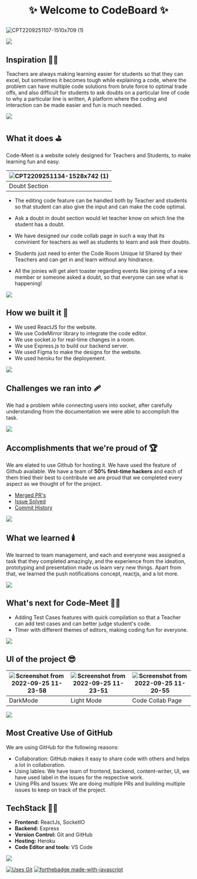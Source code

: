 <h1 align="center"> 
  
 ✨ Welcome to CodeBoard ✨ 
 
 </h1>
 
![CPT2209251107-1510x709 (1)](https://user-images.githubusercontent.com/77020164/192130108-faf3c1e2-2d4b-4e4a-aec1-f9258375d420.gif)


![](https://raw.githubusercontent.com/andreasbm/readme/master/assets/lines/rainbow.png)

## Inspiration 🧑‍🎨
Teachers are always making learning easier for students so that they can excel, but sometimes it becomes tough while explaining a code, where the problem can have multiple code solutions from brute force to optimal trade offs, and also difficult for students to ask doubts on a particular line of code to why a particular line is written, A platform where the coding and interaction can be made easier and fun is much needed.

![](https://raw.githubusercontent.com/andreasbm/readme/master/assets/lines/rainbow.png)

## What it does ⛳
Code-Meet is a website solely designed for Teachers and Students, to make learning fun and easy.

| ![CPT2209251134-1528x742 (1)](https://user-images.githubusercontent.com/77020164/192130645-a8a279c3-8605-49af-9a1a-e29ebd9c2d5d.gif)
|-|
| Doubt Section |

* The editing code feature can be handled both by Teacher and students so that student can also give the input and can make the code optimal.
* Ask a doubt in doubt section would let teacher know on which line the student has a doubt.
* We have designed our code collab page in such a way that its convinient for teachers as well as students to learn and ask their doubts.

* Students just need to enter the Code Room Unique Id Shared by their Teachers and can get in and learn without any hindrance.

* All the joinies will get alert toaster regarding events like joining of a new member or someone asked a doubt, so that everyone can see what is happening!

![](https://raw.githubusercontent.com/andreasbm/readme/master/assets/lines/rainbow.png)

## How we built it 🚧

- We used ReactJS for the website.
- We use CodeMirror library to integrate the code editor.
- We use socket.io for real-time changes in a room.
- We use Express.js to build our backend server.
- We used Figma to make the designs for the website.
- We used heroku for the deployement.

![](https://raw.githubusercontent.com/andreasbm/readme/master/assets/lines/rainbow.png)

## Challenges we ran into 🩹

We had a problem while connecting users into socket, after carefully understanding from the documentation we were able to accomplish the task.

![](https://raw.githubusercontent.com/andreasbm/readme/master/assets/lines/rainbow.png)

## Accomplishments that we're proud of 🏆
We are elated to use Github for hosting it. We have used the feature of Github available.
We have a team of  **50%  first-time hackers** and each of them tried their best to contribute we are proud that we completed every aspect as we thought of for the project. 

- [Merged PR's](https://github.com/vedant-jain03/code_bode/pulls?q=is%3Apr++)
- [Issue Solved](https://github.com/vedant-jain03/code_bode/issues?q=is%3Aissue+)
- [Commit History](https://github.com/vedant-jain03/code_bode/commits/master)

![](https://raw.githubusercontent.com/andreasbm/readme/master/assets/lines/rainbow.png)

## What we learned 🕯️
We learned to team management, and each and everyone was assigned a task that they completed amazingly,  and the experience from the ideation, prototyping and presentation made us learn very new things. Apart from that, we learned the push notifications concept, reactjs, and a lot more.

![](https://raw.githubusercontent.com/andreasbm/readme/master/assets/lines/rainbow.png)

## What's next for Code-Meet 🧑‍💻
* Adding Test Cases features with quick compilation so that a Teacher can add test cases and can better judge student's code.
* TImer with different themes of editors, making coding fun for everyone.

![](https://raw.githubusercontent.com/andreasbm/readme/master/assets/lines/rainbow.png)


## UI of the project  😎
|![Screenshot from 2022-09-25 11-23-58](https://user-images.githubusercontent.com/77020164/192130399-19e796bd-b75a-4dd5-a1c5-0598ef22610b.png) | ![Screenshot from 2022-09-25 11-23-51](https://user-images.githubusercontent.com/77020164/192130404-b90e2a1e-443e-4a78-9f92-478d40541111.png) | ![Screenshot from 2022-09-25 11-20-55](https://user-images.githubusercontent.com/77020164/192130405-d0dc49e1-80ed-482d-aa68-3062b7fa8ea4.png)
|-|-|-|
| DarkMode  | Light Mode | Code Collab Page|

![](https://raw.githubusercontent.com/andreasbm/readme/master/assets/lines/rainbow.png)


## Most Creative Use of GitHub
We are using GitHub for the following reasons:

- Collaboration: GitHub makes it easy to share code with others and helps a lot in collaboration.
- Using lables: We have team of frontend, backend, content-writer, UI, we have used label in the issues for the respective work.
- Using PRs and Issues: We are doing multiple PRs and building multiple issues to keep on track of the project.

## TechStack 🧑‍💻

- **Frontend:** ReactJs, SocketIO
- **Backend:** Express
- **Version Control:** Git and GitHub
- **Hosting:** Heroku
- **Code Editor and tools**: VS Code

![](https://raw.githubusercontent.com/andreasbm/readme/master/assets/lines/rainbow.png)

[![Uses Git](https://forthebadge.com/images/badges/uses-git.svg)](https://github.com/vedant-jain03/code_bode) 
[![forthebadge made-with-javascript](http://ForTheBadge.com/images/badges/made-with-javascript.svg)](https://github.com/vedant-jain03/code_bode)


